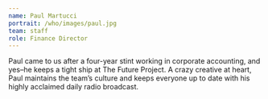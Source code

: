 ```yaml
---
name: Paul Martucci
portrait: /who/images/paul.jpg
team: staff
role: Finance Director
---
```


Paul came to us after a four-year stint working in corporate accounting, and yes–he keeps a tight ship at The Future Project. A crazy creative at heart, Paul maintains the team’s culture and keeps everyone up to date with his highly acclaimed daily radio broadcast.